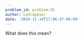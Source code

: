 ```yaml
---
problem_id: problem-91
author: Ledrappier
date: '2016-11-14T17:06:47-08:00'
---
```

What does this mean?

